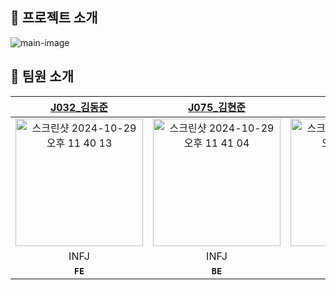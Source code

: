 ## 🐙 프로젝트 소개

![main-image](https://github.com/user-attachments/assets/c3af49d8-62ab-4c9f-8235-ff516aa38de3)

## 🧸 팀원 소개


| [J032_김동준](https://github.com/djk01281) | [J075_김현준](https://github.com/Tolerblanc) | [J097_민서진](https://github.com/summersummerwhy) | [J162_유성민](https://github.com/ezcolin2) | [J248_진예원](https://github.com/yewonJin) |
|:----------------------------------------:|:------------------------------------------:|:------------------------------------------------:|:----------------------------------------:|:----------------------------------------:|
| <img width="204" alt="스크린샷 2024-10-29 오후 11 40 13" src="https://github.com/user-attachments/assets/96e153b5-7254-4354-b17f-7436eb2a5734"> | <img width="204" alt="스크린샷 2024-10-29 오후 11 41 04" src="https://github.com/user-attachments/assets/e093f852-a6ea-4937-b0ce-b89276bd7135"> | <img width="204" alt="스크린샷 2024-10-29 오후 11 41 55" src="https://github.com/user-attachments/assets/0f638ba9-a1ad-47b8-a874-957c0119384c"> | <img width="204" alt="스크린샷 2024-10-29 오후 11 41 00" src="https://github.com/user-attachments/assets/1d77b650-70f1-4dee-9489-dc0122b7c9ff"> | <img width="204" alt="스크린샷 2024-10-29 오후 11 40 31" src="https://github.com/user-attachments/assets/db99b6b2-ae06-4758-8687-17ebb860a52b"> |
|                   INFJ                   |                   INFJ                   |                   INTP                   |                   INFP                   |                   ISTJ                   |
|      **`FE`**      |      **`BE`**      |      **`BE`**      |      **`BE`**      |      **`FE`**      |


